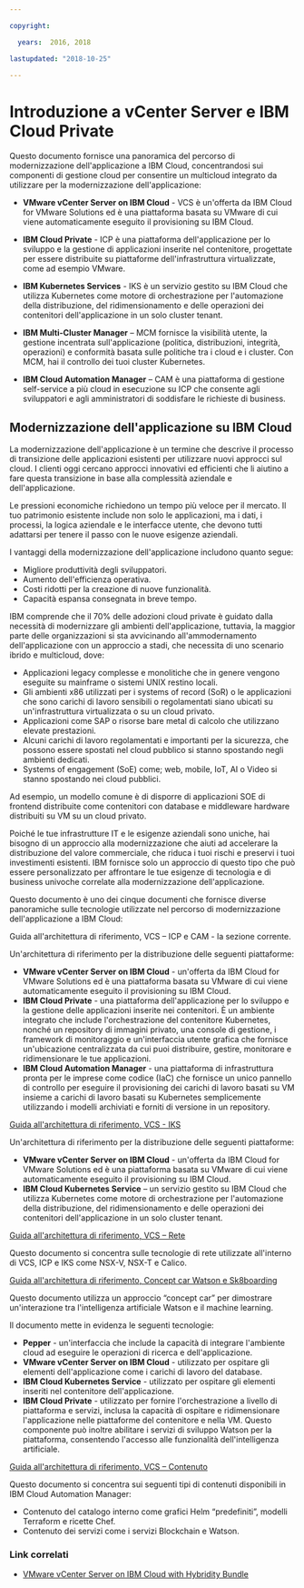 ```yaml
---

copyright:

  years:  2016, 2018

lastupdated: "2018-10-25"

---
```


# Introduzione a vCenter Server e IBM Cloud Private

Questo documento fornisce una panoramica del percorso di modernizzazione dell'applicazione a IBM Cloud, concentrandosi sui componenti di gestione cloud per consentire un multicloud integrato da utilizzare per la modernizzazione dell'applicazione:

- **VMware vCenter Server on IBM Cloud** - VCS è un'offerta da IBM Cloud for VMware Solutions ed è una piattaforma basata su VMware di cui viene automaticamente eseguito il provisioning su IBM Cloud.

- **IBM Cloud Private** - ICP è una piattaforma dell'applicazione per lo sviluppo e la gestione di applicazioni inserite nel contenitore, progettate per essere distribuite su piattaforme dell'infrastruttura virtualizzate, come ad esempio VMware.

- **IBM Kubernetes Services** - IKS è un servizio gestito su IBM Cloud che utilizza Kubernetes come motore di orchestrazione per l'automazione della distribuzione, del ridimensionamento e delle operazioni dei contenitori dell'applicazione in un solo cluster tenant.

- **IBM Multi-Cluster Manager** – MCM fornisce la visibilità utente, la gestione incentrata sull'applicazione (politica, distribuzioni, integrità, operazioni) e conformità basata sulle politiche tra i cloud e i cluster. Con MCM, hai il controllo dei tuoi cluster Kubernetes.

- **IBM Cloud Automation Manager** – CAM è una piattaforma di gestione self-service a più cloud in esecuzione su ICP che consente agli sviluppatori e agli amministratori di soddisfare le richieste di business.

## Modernizzazione dell'applicazione su IBM Cloud
La modernizzazione dell'applicazione è un termine che descrive il processo di transizione delle applicazioni esistenti per utilizzare nuovi approcci sul cloud. I clienti oggi cercano approcci innovativi ed efficienti che li aiutino a fare questa transizione in base alla complessità aziendale e dell'applicazione.

Le pressioni economiche richiedono un tempo più veloce per il mercato. Il tuo patrimonio esistente include non solo le applicazioni, ma i dati, i processi, la logica aziendale e le interfacce utente, che devono tutti adattarsi per tenere il passo con le nuove esigenze aziendali.

I vantaggi della modernizzazione dell'applicazione includono quanto segue:
- Migliore produttività degli sviluppatori.
- Aumento dell'efficienza operativa.
- Costi ridotti per la creazione di nuove funzionalità.
- Capacità espansa consegnata in breve tempo.

IBM comprende che il 70% delle adozioni cloud private è guidato dalla necessità di modernizzare gli ambienti dell'applicazione, tuttavia, la maggior parte delle organizzazioni si sta avvicinando all'ammodernamento dell'applicazione con un approccio a stadi, che necessita di uno scenario ibrido e multicloud, dove:
- Applicazioni legacy complesse e monolitiche che in genere vengono eseguite su mainframe o sistemi UNIX restino locali.
- Gli ambienti x86 utilizzati per i systems of record (SoR) o le applicazioni che sono carichi di lavoro sensibili o regolamentati siano ubicati su un'infrastruttura virtualizzata o su un cloud privato.
- Applicazioni come SAP o risorse bare metal di calcolo che utilizzano elevate prestazioni.
- Alcuni carichi di lavoro regolamentati e importanti per la sicurezza, che possono essere spostati nel cloud pubblico si stanno spostando negli ambienti dedicati.
- Systems of engagement (SoE) come; web, mobile, IoT, AI o Video si stanno spostando nei cloud pubblici.

Ad esempio, un modello comune è di disporre di applicazioni SOE di frontend distribuite come contenitori con database e middleware hardware distribuiti su VM su un cloud privato.

Poiché le tue infrastrutture IT e le esigenze aziendali sono uniche, hai bisogno di un approccio alla modernizzazione che aiuti ad accelerare la distribuzione del valore commerciale, che riduca i tuoi rischi e preservi i tuoi investimenti esistenti. IBM fornisce solo un approccio di questo tipo che può essere personalizzato per affrontare le tue esigenze di tecnologia e di business univoche correlate alla modernizzazione dell'applicazione.

Questo documento è uno dei cinque documenti che fornisce diverse panoramiche sulle tecnologie utilizzate nel percorso di modernizzazione dell'applicazione a IBM Cloud:

Guida all'architettura di riferimento, VCS – ICP e CAM - la sezione corrente.

Un'architettura di riferimento per la distribuzione delle seguenti piattaforme:
  - **VMware vCenter Server on IBM Cloud** - un'offerta da IBM Cloud for VMware Solutions ed è una piattaforma basata su VMware di cui viene automaticamente eseguito il provisioning su IBM Cloud.
  - **IBM Cloud Private** - una piattaforma dell'applicazione per lo sviluppo e la gestione delle applicazioni inserite nei contenitori. È un ambiente integrato che include l'orchestrazione del contenitore Kubernetes, nonché un repository di immagini privato, una console di gestione, i framework di monitoraggio e un'interfaccia utente grafica che fornisce un'ubicazione centralizzata da cui puoi distribuire, gestire, monitorare e ridimensionare le tue applicazioni. 
  - **IBM Cloud Automation Manager** - una piattaforma di infrastruttura pronta per le imprese come codice (IaC) che fornisce un unico pannello di controllo per eseguire il provisioning dei carichi di lavoro basati su VM insieme a carichi di lavoro basati su Kubernetes semplicemente utilizzando i modelli archiviati e forniti di versione in un repository.

[Guida all'architettura di riferimento, VCS - IKS](../vcsiks/vcsiks-intro.html)

  Un'architettura di riferimento per la distribuzione delle seguenti piattaforme:
  - **VMware vCenter Server on IBM Cloud** - un'offerta da IBM Cloud for VMware Solutions ed è una piattaforma basata su VMware di cui viene automaticamente eseguito il provisioning su IBM Cloud.
  - **IBM Cloud Kubernetes Service** – un servizio gestito su IBM Cloud che utilizza Kubernetes come motore di orchestrazione per l'automazione della distribuzione, del ridimensionamento e delle operazioni dei contenitori dell'applicazione in un solo cluster tenant.

[Guida all'architettura di riferimento, VCS – Rete](../vcsnsxt/vcsnsxt-intro.html)

Questo documento si concentra sulle tecnologie di rete utilizzate all'interno di VCS, ICP e IKS come NSX-V, NSX-T e Calico.

[Guida all'architettura di riferimento, Concept car Watson e Sk8boarding](../vcscar/vcscar-intro.html)

Questo documento utilizza un approccio “concept car” per dimostrare un'interazione tra l'intelligenza artificiale Watson e il machine learning.

Il documento mette in evidenza le seguenti tecnologie:
  - **Pepper** - un'interfaccia che include la capacità di integrare
  l'ambiente cloud ad eseguire le operazioni di ricerca e dell'applicazione.
  - **VMware vCenter Server on IBM Cloud** - utilizzato per ospitare gli elementi dell'applicazione
  come i carichi di lavoro del database.
  - **IBM Cloud Kubernetes Service** - utilizzato per ospitare
  gli elementi inseriti nel contenitore dell'applicazione.
  - **IBM Cloud Private** - utilizzato per fornire l'orchestrazione a livello di piattaforma e servizi, inclusa la capacità di ospitare e ridimensionare l'applicazione nelle piattaforme del contenitore e nella VM. Questo componente può inoltre abilitare i servizi di sviluppo Watson per la piattaforma, consentendo l'accesso alle funzionalità dell'intelligenza artificiale.

[Guida all'architettura di riferimento, VCS – Contenuto](../vcscontent/vcscontent-intro.html)

Questo documento si concentra sui seguenti tipi di contenuti disponibili in IBM Cloud Automation Manager:
- Contenuto del catalogo interno come grafici Helm “predefiniti”, modelli Terraform e ricette Chef.
- Contenuto dei servizi come i servizi Blockchain e Watson.

### Link correlati

  * [VMware vCenter Server on IBM Cloud with Hybridity Bundle](../vcs/vcs-hybridity-intro.html)
